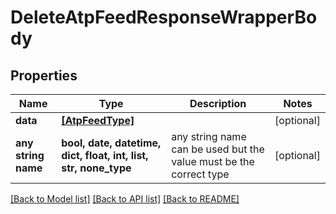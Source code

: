 # DeleteAtpFeedResponseWrapperBody


## Properties
Name | Type | Description | Notes
------------ | ------------- | ------------- | -------------
**data** | [**[AtpFeedType]**](AtpFeedType.md) |  | [optional] 
**any string name** | **bool, date, datetime, dict, float, int, list, str, none_type** | any string name can be used but the value must be the correct type | [optional]

[[Back to Model list]](../README.md#documentation-for-models) [[Back to API list]](../README.md#documentation-for-api-endpoints) [[Back to README]](../README.md)



